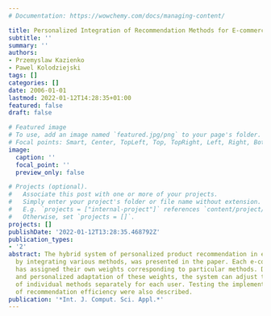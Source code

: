 ```yaml
---
# Documentation: https://wowchemy.com/docs/managing-content/

title: Personalized Integration of Recommendation Methods for E-commerce.
subtitle: ''
summary: ''
authors:
- Przemyslaw Kazienko
- Pawel Kolodziejski
tags: []
categories: []
date: 2006-01-01
lastmod: 2022-01-12T14:28:35+01:00
featured: false
draft: false

# Featured image
# To use, add an image named `featured.jpg/png` to your page's folder.
# Focal points: Smart, Center, TopLeft, Top, TopRight, Left, Right, BottomLeft, Bottom, BottomRight.
image:
  caption: ''
  focal_point: ''
  preview_only: false

# Projects (optional).
#   Associate this post with one or more of your projects.
#   Simply enter your project's folder or file name without extension.
#   E.g. `projects = ["internal-project"]` references `content/project/deep-learning/index.md`.
#   Otherwise, set `projects = []`.
projects: []
publishDate: '2022-01-12T13:28:35.468792Z'
publication_types:
- '2'
abstract: The hybrid system of personalized product recommendation in e-commerce,
  by integrating various methods, was presented in the paper. Each e-commerce user
  has assigned their own weights corresponding to particular methods. Due to the permanent
  and personalized adaptation of these weights, the system can adjust the influence
  of individual methods separately for each user. Testing the implementation and evaluation
  of recommendation efficiency were also described.
publication: '*Int. J. Comput. Sci. Appl.*'
---
```

